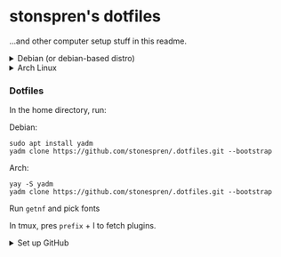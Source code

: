 # stonspren's dotfiles

...and other computer setup stuff in this readme. 

<details>
  <summary>Debian (or debian-based distro)</summary>

  Run the `su` command and enter the password, then run the following commands:
  
  ```shell
  apt install neovim git
  nvim ../../etc/sudoers
  ```
  
  Under User privilege specification, copy the root line and replace `root` with your username. `wq!`
  
  ---

</details>

<details>
  <summary>Arch Linux</summary>

  ##### Connect to Wifi

  ```shell
  iwctl
  adapter list
  adapter "phy0" set-property Powered on
  station list
  station "wlan0" scan
  station "wlan0" get-networks
  station "wlan0" connect "network name"
  # enter passphrase
  # done, ctrl+c to exit 
  ```

  ##### Install Arch

  ```shell
  archinstall
  ```

  ---
  
</details>

### Dotfiles

In the home directory, run:

Debian:

```shell
sudo apt install yadm
yadm clone https://github.com/stonespren/.dotfiles.git --bootstrap
```

Arch:

```shell
yay -S yadm
yadm clone https://github.com/stonespren/.dotfiles.git --bootstrap
```


Run `getnf` and pick fonts

In tmux, pres `prefix` + I to fetch plugins.

<details><summary>Set up GitHub</summary>

```shell
ssh-keygen -t ed25519 -C "email_here"
```

Add .github to the file name

```shell
ssh-add ~/.ssh/id_ed25519.github
cat ~/.ssh/id_ed25519.github.pub | xclip -sel clip
```

Paste into GitHub.

</details>
